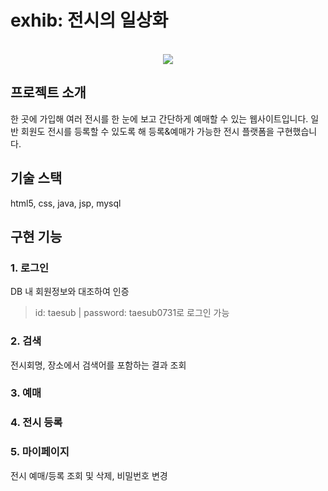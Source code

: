 # exhib: 전시의 일상화
<p align="center">
  <br>
  <img src="#">
  <br>
</p>

## 프로젝트 소개
한 곳에 가입해 여러 전시를 한 눈에 보고 간단하게 예매할 수 있는 웹사이트입니다. 
일반 회원도 전시를 등록할 수 있도록 해 등록&예매가 가능한 전시 플랫폼을 구현했습니다.


## 기술 스택
html5, css, java, jsp, mysql

## 구현 기능
### 1. 로그인
DB 내 회원정보와 대조하여 인증
> id: taesub | password: taesub0731로 로그인 가능
### 2. 검색
전시회명, 장소에서 검색어를 포함하는 결과 조회
### 3. 예매
### 4. 전시 등록
### 5. 마이페이지
전시 예매/등록 조회 및 삭제, 비밀번호 변경
